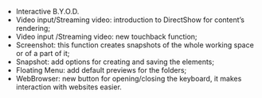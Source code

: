 -  Interactive B.Y.O.D.
- Video input/Streaming video: introduction to DirectShow for content’s rendering;
- Video input /Streaming video: new touchback function;
- Screenshot: this function creates snapshots of the whole working space or of a part of it;
- Snapshot: add options for creating and saving the elements;
- Floating Menu: add default previews for the folders;
- WebBrowser: new button for opening/closing the keyboard, it makes interaction with websites easier.
